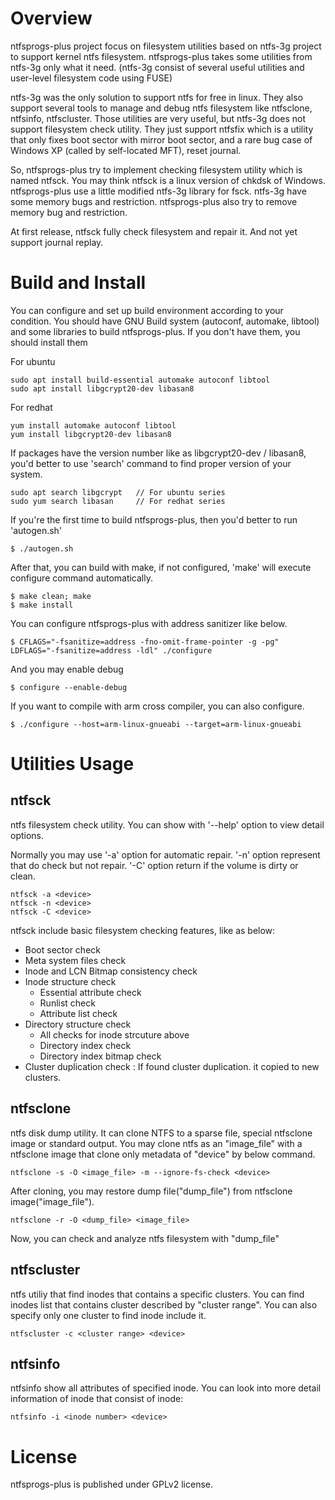 # Overview

ntfsprogs-plus project focus on filesystem utilities based on ntfs-3g project
to support kernel ntfs filesystem. ntfsprogs-plus takes some utilities from ntfs-3g only what it need.
(ntfs-3g consist of several useful utilities and user-level filesystem code using FUSE)

ntfs-3g was the only solution to support ntfs for free in linux. They also support several tools
to manage and debug ntfs filesystem like ntfsclone, ntfsinfo, ntfscluster. Those utilities are
very useful, but ntfs-3g does not support filesystem check utility.
They just support ntfsfix which is a utility that only fixes boot sector with mirror boot
sector, and a rare bug case of Windows XP (called by self-located MFT), reset journal.

So, ntfsprogs-plus try to implement checking filesystem utility which is named ntfsck.
You may think ntfsck is a linux version of chkdsk of Windows.
ntfsprogs-plus use a little modified ntfs-3g library for fsck.
ntfs-3g have some memory bugs and restriction. ntfsprogs-plus also try to remove memory bug and restriction.

At first release, ntfsck fully check filesystem and repair it. And not yet support journal replay.

# Build and Install
You can configure and set up build environment according to your condition.
You should have GNU Build system (autoconf, automake, libtool) and some libraries
to build ntfsprogs-plus. If you don't have them, you should install them

For ubuntu
```
sudo apt install build-essential automake autoconf libtool
sudo apt install libgcrypt20-dev libasan8
```
For redhat
```
yum install automake autoconf libtool
yum install libgcrypt20-dev libasan8
```
If packages have the version number like as libgcrypt20-dev / libasan8,
you'd better to use 'search' command to find proper version of your system.
```
sudo apt search libgcrypt 	// For ubuntu series
sudo yum search libasan		// For redhat series
```

If you're the first time to build ntfsprogs-plus, then you'd better to run 'autogen.sh'
```
$ ./autogen.sh
```
After that, you can build with make, if not configured, 'make' will execute configure command automatically.
```
$ make clean; make
$ make install
```

You can configure ntfsprogs-plus with address sanitizer like below.
```
$ CFLAGS="-fsanitize=address -fno-omit-frame-pointer -g -pg" LDFLAGS="-fsanitize=address -ldl" ./configure
```

And you may enable debug
```
$ configure --enable-debug
```

If you want to compile with arm cross compiler, you can also configure.
```
$ ./configure --host=arm-linux-gnueabi --target=arm-linux-gnueabi
```

# Utilities Usage

## ntfsck
ntfs filesystem check utility.
You can show with '--help' option to view detail options.

Normally you may use '-a' option for automatic repair.
'-n' option represent that do check but not repair.
'-C' option return if the volume is dirty or clean.

```
ntfsck -a <device>
ntfsck -n <device>
ntfsck -C <device>
```
ntfsck include basic filesystem checking features, like as below:
- Boot sector check
- Meta system files check
- Inode and LCN Bitmap consistency check
- Inode structure check
  - Essential attribute check
  - Runlist check
  - Attribute list check
- Directory structure check
  - All checks for inode strcuture above
  - Directory index check
  - Directory index bitmap check
- Cluster duplication check : If found cluster duplication. it copied to new clusters.

## ntfsclone
ntfs disk dump utility.
It can clone NTFS to a sparse file, special ntfsclone image or standard output.
You may clone ntfs as an "image_file" with a ntfsclone image that clone only metadata of "device" by below command.
```
ntfsclone -s -O <image_file> -m --ignore-fs-check <device>
```
After cloning, you may restore dump file("dump_file") from ntfsclone image("image_file").
```
ntfsclone -r -O <dump_file> <image_file>
```
Now, you can check and analyze ntfs filesystem with "dump_file"

## ntfscluster
ntfs utiliy that find inodes that contains a specific clusters.
You can find inodes list that contains cluster described by "cluster range". You can also specify only one cluster to find inode include it.
```
ntfscluster -c <cluster range> <device>
```

## ntfsinfo
ntfsinfo show all attributes of specified inode.
You can look into more detail information of inode that consist of inode:
```
ntfsinfo -i <inode number> <device>
```

# License
ntfsprogs-plus is published under GPLv2 license.
